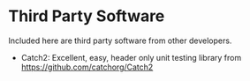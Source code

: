 # Third Party Software

Included here are third party software from other developers.

- Catch2: Excellent, easy, header only unit testing library from https://github.com/catchorg/Catch2
